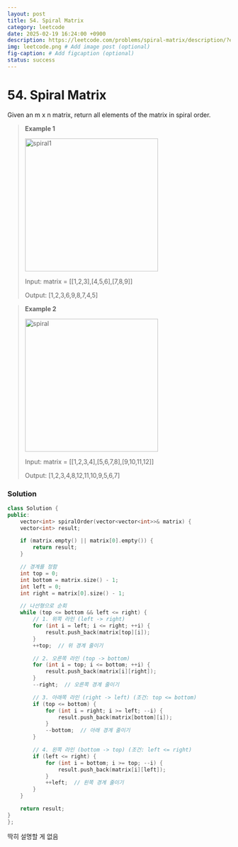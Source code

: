 ```yaml
---
layout: post
title: 54. Spiral Matrix
category: leetcode
date: 2025-02-19 16:24:00 +0900
description: https://leetcode.com/problems/spiral-matrix/description/?envType=study-plan-v2&envId=top-interview-150
img: leetcode.png # Add image post (optional)
fig-caption: # Add figcaption (optional)
status: success
---
```


# 54. Spiral Matrix

Given an m x n matrix, return all elements of the matrix in spiral order.


> **Example 1**
> 
> <img src="/spiral1.jpg" alt="spiral1" width="300"/>
> 
> Input: matrix = [[1,2,3],[4,5,6],[7,8,9]]
> 
> Output: [1,2,3,6,9,8,7,4,5]


> **Example 2**
> 
> <img src="/spiral.jpg" alt="spiral" width="300"/>
> 
> Input: matrix = [[1,2,3,4],[5,6,7,8],[9,10,11,12]]
> 
> 
> Output: [1,2,3,4,8,12,11,10,9,5,6,7]


### Solution 
```cpp
class Solution {
public:
    vector<int> spiralOrder(vector<vector<int>>& matrix) {
    vector<int> result;

    if (matrix.empty() || matrix[0].empty()) {
        return result;
    }

    // 경계를 정함
    int top = 0;
    int bottom = matrix.size() - 1;
    int left = 0;
    int right = matrix[0].size() - 1;

    // 나선형으로 순회
    while (top <= bottom && left <= right) {
        // 1. 위쪽 라인 (left -> right)
        for (int i = left; i <= right; ++i) {
            result.push_back(matrix[top][i]);
        }
        ++top;  // 위 경계 줄이기

        // 2. 오른쪽 라인 (top -> bottom)
        for (int i = top; i <= bottom; ++i) {
            result.push_back(matrix[i][right]);
        }
        --right;  // 오른쪽 경계 줄이기

        // 3. 아래쪽 라인 (right -> left) (조건: top <= bottom)
        if (top <= bottom) {
            for (int i = right; i >= left; --i) {
                result.push_back(matrix[bottom][i]);
            }
            --bottom;  // 아래 경계 줄이기
        }

        // 4. 왼쪽 라인 (bottom -> top) (조건: left <= right)
        if (left <= right) {
            for (int i = bottom; i >= top; --i) {
                result.push_back(matrix[i][left]);
            }
            ++left;  // 왼쪽 경계 줄이기
        }
    }

    return result;
}
};
```

딱히 설명할 게 없음 